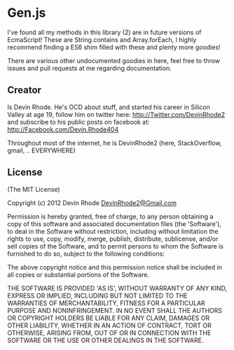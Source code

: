 Gen.js
=================

I've found all my methods in this library (2) are in future versions of EcmaScript! These are String.contains and Array.forEach, I highly recommend finding a ES6 shim filled with these and plenty more goodies!

There are various other undocumented goodies in here, feel free to throw issues and pull requests at me regarding documentation.

Creator
---------------

Is Devin Rhode. He's OCD about stuff, and started his career in Silicon Valley at age 19, follow him on twitter here: http://Twitter.com/DevinRhode2 and subscribe to his public posts on facebook at: http://Facebook.com/Devin.Rhode404

Throughout most of the internet, he is DevinRhode2 (here, StackOverflow, gmail, .. EVERYWHERE)


License
---------------

(The MIT License)

Copyright (c) 2012 Devin Rhode <DevinRhode2@Gmail.com>

Permission is hereby granted, free of charge, to any person obtaining a copy of this software and associated documentation files (the 'Software'), to deal in the Software without restriction, including without limitation the rights to use, copy, modify, merge, publish, distribute, sublicense, and/or sell copies of the Software, and to permit persons to whom the Software is furnished to do so, subject to the following conditions:

The above copyright notice and this permission notice shall be included in all copies or substantial portions of the Software.

THE SOFTWARE IS PROVIDED 'AS IS', WITHOUT WARRANTY OF ANY KIND, EXPRESS OR IMPLIED, INCLUDING BUT NOT LIMITED TO THE WARRANTIES OF MERCHANTABILITY, FITNESS FOR A PARTICULAR PURPOSE AND NONINFRINGEMENT. IN NO EVENT SHALL THE AUTHORS OR COPYRIGHT HOLDERS BE LIABLE FOR ANY CLAIM, DAMAGES OR OTHER LIABILITY, WHETHER IN AN ACTION OF CONTRACT, TORT OR OTHERWISE, ARISING FROM, OUT OF OR IN CONNECTION WITH THE SOFTWARE OR THE USE OR OTHER DEALINGS IN THE SOFTWARE.
